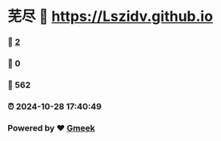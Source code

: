 # 芜尽 :link: https://Lszidv.github.io 
### :page_facing_up: [2](https://Lszidv.github.io/tag.html) 
### :speech_balloon: 0 
### :hibiscus: 562 
### :alarm_clock: 2024-10-28 17:40:49 
### Powered by :heart: [Gmeek](https://github.com/Meekdai/Gmeek)
